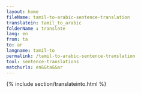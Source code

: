 ```yaml
---
layout: home
fileName: tamil-to-arabic-sentence-translation
translatein: tamil_to_arabic
folderName : translate
lang: en
from: ta
to: ar
langname: tamil-to
permalink: /tamil-to-arabic-sentence-translation
tool: sentence-translations
matchurls: en&&ta&&ar
---
```

{% include section/translateinto.html %}
